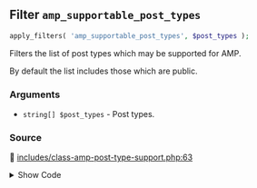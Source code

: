## Filter `amp_supportable_post_types`

```php
apply_filters( 'amp_supportable_post_types', $post_types );
```

Filters the list of post types which may be supported for AMP.

By default the list includes those which are public.

### Arguments

* `string[] $post_types` - Post types.

### Source

:link: [includes/class-amp-post-type-support.php:63](/includes/class-amp-post-type-support.php#L63)

<details>
<summary>Show Code</summary>

```php
return array_values( (array) apply_filters( 'amp_supportable_post_types', $post_types ) );
```

</details>
